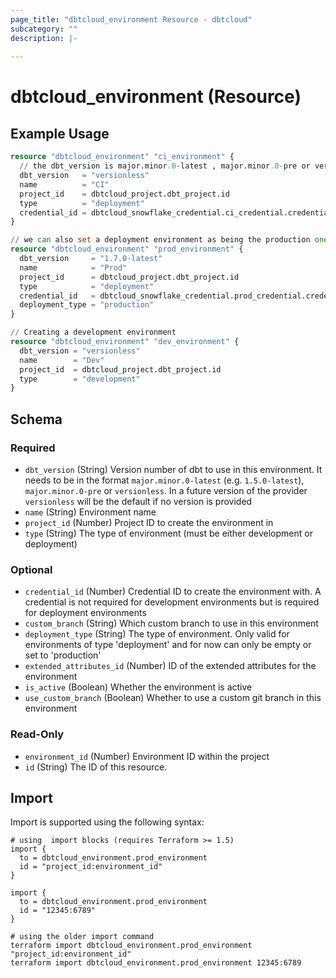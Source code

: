 ```yaml
---
page_title: "dbtcloud_environment Resource - dbtcloud"
subcategory: ""
description: |-
  
---
```


# dbtcloud_environment (Resource)




## Example Usage

```terraform
resource "dbtcloud_environment" "ci_environment" {
  // the dbt_version is major.minor.0-latest , major.minor.0-pre or versionless (Beta on 15 Feb 2024, to always be on the latest dbt version)
  dbt_version   = "versionless"
  name          = "CI"
  project_id    = dbtcloud_project.dbt_project.id
  type          = "deployment"
  credential_id = dbtcloud_snowflake_credential.ci_credential.credential_id
}

// we can also set a deployment environment as being the production one
resource "dbtcloud_environment" "prod_environment" {
  dbt_version     = "1.7.0-latest"
  name            = "Prod"
  project_id      = dbtcloud_project.dbt_project.id
  type            = "deployment"
  credential_id   = dbtcloud_snowflake_credential.prod_credential.credential_id
  deployment_type = "production"
}

// Creating a development environment
resource "dbtcloud_environment" "dev_environment" {
  dbt_version = "versionless"
  name        = "Dev"
  project_id  = dbtcloud_project.dbt_project.id
  type        = "development"
}
```

<!-- schema generated by tfplugindocs -->
## Schema

### Required

- `dbt_version` (String) Version number of dbt to use in this environment. It needs to be in the format `major.minor.0-latest` (e.g. `1.5.0-latest`), `major.minor.0-pre` or `versionless`. In a future version of the provider `versionless` will be the default if no version is provided
- `name` (String) Environment name
- `project_id` (Number) Project ID to create the environment in
- `type` (String) The type of environment (must be either development or deployment)

### Optional

- `credential_id` (Number) Credential ID to create the environment with. A credential is not required for development environments but is required for deployment environments
- `custom_branch` (String) Which custom branch to use in this environment
- `deployment_type` (String) The type of environment. Only valid for environments of type 'deployment' and for now can only be empty or set to 'production'
- `extended_attributes_id` (Number) ID of the extended attributes for the environment
- `is_active` (Boolean) Whether the environment is active
- `use_custom_branch` (Boolean) Whether to use a custom git branch in this environment

### Read-Only

- `environment_id` (Number) Environment ID within the project
- `id` (String) The ID of this resource.

## Import

Import is supported using the following syntax:

```shell
# using  import blocks (requires Terraform >= 1.5)
import {
  to = dbtcloud_environment.prod_environment
  id = "project_id:environment_id"
}

import {
  to = dbtcloud_environment.prod_environment
  id = "12345:6789"
}

# using the older import command
terraform import dbtcloud_environment.prod_environment "project_id:environment_id"
terraform import dbtcloud_environment.prod_environment 12345:6789
```
